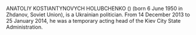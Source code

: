 ANATOLIY KOSTIANTYNOVYCH HOLUBCHENKO () (born 6 June 1950 in Zhdanov, Soviet Union), is a Ukrainian politician. From 14 December 2013 to 25 January 2014, he was a temporary acting head of the Kiev City State Administration.
